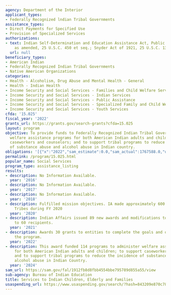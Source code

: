 ```yaml
---
agency: Department of the Interior
applicant_types:
- Federally Recognized lndian Tribal Governments
assistance_types:
- Direct Payments for Specified Use
- Provision of Specialized Services
authorizations:
- text: Indian Self-Determination and Education Assistance Act, Public Law 93-638,
    as amended, 25 U.S.C. 450 et seq.; Snyder Act of 1921, 25 U.S.C. 13.
  url: null
beneficiary_types:
- American Indian
- Federally Recognized Indian Tribal Governments
- Native American Organizations
categories:
- Health - Alcoholism, Drug Abuse and Mental Health - General
- Health - Indian Health
- Income Security and Social Services - Families and Child Welfare Services
- Income Security and Social Services - Indian Services
- Income Security and Social Services - Public Assistance
- Income Security and Social Services - Specialized Family and Child Welfare Services
- Income Security and Social Services - Youth Services
cfda: '15.025'
fiscal_year: '2022'
grants_url: https://grants.gov/search-grants?cfda=15.025
layout: program
objective: To provide funds to Federally Recognized Indian Tribal Governments to administer
  welfare assistance programs for both American Indian adults and children; to support
  caseworkers and counselors; and to support tribal programs to reduce the incidence
  of substance abuse and alcohol abuse in Indian country.
obligations: '[{"x":"2022","sam_estimate":0.0,"sam_actual":1767588.0,"usa_spending_actual":76292877.73},{"x":"2023","sam_estimate":0.0,"sam_actual":75941710.0,"usa_spending_actual":75941709.51},{"x":"2024","sam_estimate":6583539.0,"sam_actual":0.0,"usa_spending_actual":63600332.62}]'
permalink: /program/15.025.html
popular_name: Social Services
program_type: assistance_listing
results:
- description: No Information Available.
  year: '2016'
- description: No Information Available.
  year: '2017'
- description: No Information Available.
  year: '2018'
- description: Fulfilled mission objectives. IA made approximately 600 awards to Indian
    Tribes during FY 2020
  year: '2020'
- description: Indian Affairs issued 89 new awards and modifications to existing awards
    to 60 recipients.
  year: '2021'
- description: Awards 30 grants to entities to complete the goals and objectives of
    the program.
  year: '2022'
- description: This award funded 114 programs to administer welfare assistance programs
    for both American Indian adults and children; to support caseworkers and counselors;
    and to support tribal programs to reduce the incidence of substance abuse and
    alcohol abuse in Indian Country.
  year: '2024'
sam_url: https://sam.gov/fal/1912fb8d8fbb4554bbe795789d855a55/view
sub-agency: Bureau of Indian Education
title: Services to Indian Children, Elderly and Families
usaspending_url: https://www.usaspending.gov/search/?hash=843209e870c78e411d3a9c7ccf23b88d
---
```

